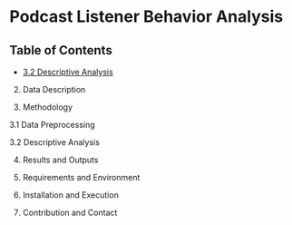 # Podcast Listener Behavior Analysis

##  Table of Contents

- [3.2 Descriptive Analysis](#32-descriptive-analysis)

2. Data Description

3. Methodology

3.1 Data Preprocessing

3.2 Descriptive Analysis

4. Results and Outputs

5. Requirements and Environment

6. Installation and Execution

7. Contribution and Contact
